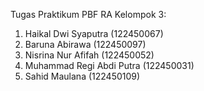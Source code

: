 Tugas Praktikum PBF RA
Kelompok 3:
1. Haikal Dwi Syaputra (122450067)
2. Baruna Abirawa (122450097)
3. Nisrina Nur Afifah (122450052)
4. Muhammad Regi Abdi Putra (122450031)
5. Sahid Maulana (122450109)
